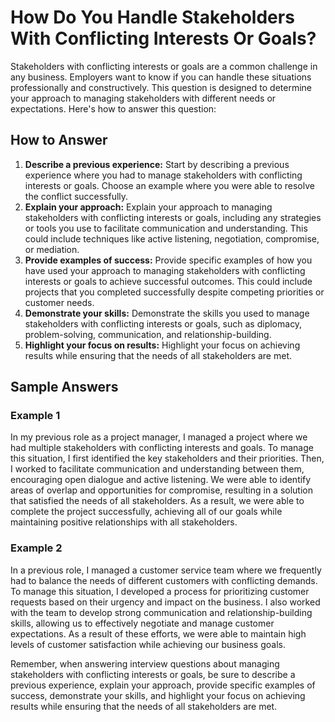 How Do You Handle Stakeholders With Conflicting Interests Or Goals?
========================================================================================

Stakeholders with conflicting interests or goals are a common challenge in any business. Employers want to know if you can handle these situations professionally and constructively. This question is designed to determine your approach to managing stakeholders with different needs or expectations. Here's how to answer this question:

How to Answer
-------------

1. **Describe a previous experience:** Start by describing a previous experience where you had to manage stakeholders with conflicting interests or goals. Choose an example where you were able to resolve the conflict successfully.
2. **Explain your approach:** Explain your approach to managing stakeholders with conflicting interests or goals, including any strategies or tools you use to facilitate communication and understanding. This could include techniques like active listening, negotiation, compromise, or mediation.
3. **Provide examples of success:** Provide specific examples of how you have used your approach to managing stakeholders with conflicting interests or goals to achieve successful outcomes. This could include projects that you completed successfully despite competing priorities or customer needs.
4. **Demonstrate your skills:** Demonstrate the skills you used to manage stakeholders with conflicting interests or goals, such as diplomacy, problem-solving, communication, and relationship-building.
5. **Highlight your focus on results:** Highlight your focus on achieving results while ensuring that the needs of all stakeholders are met.

Sample Answers
--------------

### Example 1

In my previous role as a project manager, I managed a project where we had multiple stakeholders with conflicting interests and goals. To manage this situation, I first identified the key stakeholders and their priorities. Then, I worked to facilitate communication and understanding between them, encouraging open dialogue and active listening. We were able to identify areas of overlap and opportunities for compromise, resulting in a solution that satisfied the needs of all stakeholders. As a result, we were able to complete the project successfully, achieving all of our goals while maintaining positive relationships with all stakeholders.

### Example 2

In a previous role, I managed a customer service team where we frequently had to balance the needs of different customers with conflicting demands. To manage this situation, I developed a process for prioritizing customer requests based on their urgency and impact on the business. I also worked with the team to develop strong communication and relationship-building skills, allowing us to effectively negotiate and manage customer expectations. As a result of these efforts, we were able to maintain high levels of customer satisfaction while achieving our business goals.

Remember, when answering interview questions about managing stakeholders with conflicting interests or goals, be sure to describe a previous experience, explain your approach, provide specific examples of success, demonstrate your skills, and highlight your focus on achieving results while ensuring that the needs of all stakeholders are met.
